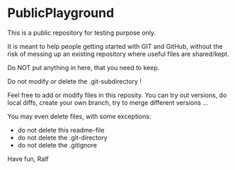 PublicPlayground
================
This is a public repository for testing purpose only.

It is meant to help people getting started with GIT and GitHub, 
without the risk of messing up an existing repository where useful files are shared/kept.

Do NOT put anything in here, that you need to keep.

Do not modify or delete the .git-subdirectory !

Feel free to add or modify files in this reposity. You can try out versions, do local diffs, create your own branch, try to merge different versions ...

You may even delete files, with some exceptions:
- do not delete this readme-file
- do not delete the .git-directory
- do not delete the .gitignore

Have fun,
Ralf